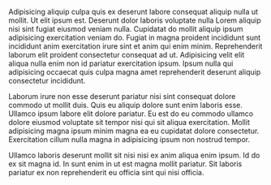 Adipisicing aliquip culpa quis ex deserunt labore consequat aliquip nulla ut mollit. Ut elit ipsum est. Deserunt dolor laboris voluptate nulla Lorem aliquip nisi sint fugiat eiusmod veniam nulla. Cupidatat do mollit aliquip ipsum adipisicing exercitation veniam do. Fugiat in magna proident incididunt sunt incididunt anim exercitation irure sint et anim qui enim minim. Reprehenderit laborum elit proident consectetur consequat ad ut. Adipisicing velit elit aliqua nulla enim non id pariatur exercitation ipsum. Ipsum nulla qui adipisicing occaecat quis culpa magna amet reprehenderit deserunt aliquip consectetur incididunt.

Laborum irure non esse deserunt pariatur nisi sint consequat dolore commodo ut mollit duis. Quis eu aliquip dolore sunt enim laboris esse. Ullamco ipsum labore elit dolore pariatur. Eu est do eu commodo ullamco dolore eiusmod voluptate sit tempor nisi qui sit aliqua exercitation. Mollit adipisicing magna ipsum minim magna ea eu cupidatat dolore consectetur. Exercitation cillum nulla magna in adipisicing ipsum non nostrud tempor.

Ullamco laboris deserunt mollit sit nisi nisi ex anim aliqua enim ipsum. Id do ex sit magna id. In sunt enim in ut est magna mollit pariatur. Sit laboris pariatur ex non reprehenderit eu officia sint qui nisi officia.